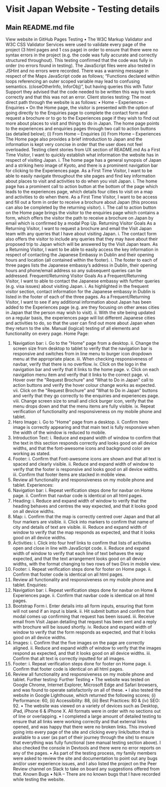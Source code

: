 # Visit Japan Website - Testing details
## Main README.md file
View website in GitHub Pages
Testing
•	The W3C Markup Validator and W3C CSS Validator Services were used to validate every page of the project (3 html pages and 1 css page) in order to ensure that there were no syntax errors in the project (e.g. the code was fully accurate and correctly structured throughout). This testing confirmed that the code was fully in order (no errors found in testing). The JavaScript files were also tested in JSHint and no errors were recorded. There was a warning message in respect of the Maps JavaScript code as follows; “Functions declared within loops referencing an outer scoped variable may lead to confusing semantics. (closeOtherInfo, InforObj)”, but having queries this with Tutor Support they advised that the code needed to be written this way to work correctly and that this was not an error. 
Client stories testing:
The most direct path through the website is as follows:
•	Home – Experiences – Enquiries
•	On the Home page, the visitor is presented with the option of going directly to the Enquiries page to complete the contact form and request a brochure or to go to the Experiences page if they wish to find out more about places to visit and things to do in Japan. The home page points to the experiences and enquiries pages through two call to action buttons (as detailed below); 
(i)	From Home – Enquiries
(ii)	From Home – Experiences
The Home page also provides a brief introduction to Japan and the information is kept very concise in order that the user does not feel overloaded.
Testing client stories from UX section of README.md
As a First Time Visitor, I want to quickly establish what information the website has in respect of visiting Japan.
i.	The home page has a general synopsis of Japan and a striking hero image of Kyoto, and there is a prominent navigation bar for clicking to the Experiences page. 
As a First Time Visitor, I want to be able to easily navigate throughout the site pages and find key information about places to visit and activities to do when you visit Japan.
i.	The home page has a prominent call to action button at the bottom of the page which leads to the experiences page, which details four cities to visit on a map and activities to do when there.
As a First Time Visitor, I want to be access and fill out a form in order to receive a brochure about Japan (this process can also be completed by the returning visitor). 
i.	The call to action button on the Home page brings the visitor to the enquiries page which contains a form, which offers the visitor the path to receive a brochure on Japan by email which is confirmed by a modal Pop Up. 
Returning Visitor Goals
As a Returning Visitor, I want to request a brochure and email the Visit Japan team with any queries that I have about visiting Japan.
i.	The contact form also offers the visitor to include any queries that they may have about their proposed trip to Japan which will be answered by the Visit Japan team.
As a Returning Visitor, I want to be able to easily access the key information in respect of contacting the Japanese Embassy in Dublin and their opening hours and location (all contained within the footer).
i.	The footer to each of three pages lists the Japanese embassy’s address in Dublin, their opening hours and phone/email address so any subsequent queries can be addressed.
Frequent/Returning Visitor Goals
As a Frequent/Returning Visitor, I want to able to contact the Japanese embassy with further queries (e.g. visa issues) about visiting Japan.
i.	As highlighted in the frequent visitor section, contact information for the Japanese embassy in Dublin is listed in the footer of each of the three pages.
As a Frequent/Returning Visitor, I want to see if any additional information about Japan has been added to the Experiences page (e.g. are they focusing on other areas cities in Japan that the person may wish to visit).
ii.	With the site being updated on a regular basis, the experiences page will list different Japanese cities and activities to do, so that the user can find out more about Japan when they return to the site. 
Manual (logical) testing of all elements and functionality on every page.
Home Page:
1.	Navigation bar:
i.	Go to the "Home" page from a desktop.
ii.	Change the screen size from desktop to tablet to verify that the navigation bar is responsive and switches from in line menu to burger icon dropdown menu at the appropriate place.
iii.	When checking responsiveness of navbar, verify that there is no overflow. 
iv.	Click on the logo in the navigation bar and verify that it links to the home page.
v.	Click on each navigation menu item and verify that it links to the correct page.
vi.	Hover over the "Request Brochure" and “What to Do in Japan” call to action buttons and verify the hover colour change works as expected.
vii.	Click on the "Request Brochure" and “What to Do in Japan” buttons and verify that they go correctly to the enquiries and experiences page.
viii.	Change screen size to small and click burger icon, verify that the menu drops down and that the menu items are fully visible.
ix.	Repeat verification of functionality and responsiveness on my mobile phone and tablet.
2.	Hero Image:
i.	Go to "Home" page from a desktop.
ii.	Confirm hero image is correctly appearing and that main text is fully responsive when the width of the window is reduced to mobile.
3.	Introduction Text:
i.	Reduce and expand width of window to confirm that the text in this section responds correctly and looks good on all device widths, and that the font-awesome icons and background color are working as stated.
4.	Footer:
i.	Confirm that Font-awesome icons are shown and that all text is spaced and clearly visible.
ii.	Reduce and expand width of window to verify that the footer is responsive and looks good on all device widths.
iii.	Confirm that footer items are stacked in mobile view.
5.	Review all functionality and responsiveness on my mobile phone and tablet.
Experiences:
1.	Navigation bar:
i.	Repeat verification steps done for navbar on Home page.
ii.	Confirm that navbar code is identical on all html pages.
2.	Heading:
i.	Reduce and expand width of window to verify that the heading behaves and centres the way expected, and that it looks good on all device widths.
3.	Map:
i.	Confirm that the map is correctly centred over Japan and that all four markers are visible.
ii.	Click into markers to confirm that name of city and details of text are visible.
iii.	Reduce and expand width of window to verify that the map responds as expected, and that it looks good on all device widths.
4.	Activities:
i.	Click into four href links to confirm that lists of activities open and close in line with JavaScript code.
ii.	Reduce and expand width of window to verify that each line of text behaves the way expected, and that the text arrangement looks good on all device widths, with the format changing to two rows of two Divs in mobile view.
5.	Footer:
i.	Repeat verification steps done for footer on Home page.
ii.	Confirm that footer code is identical on all html pages.
6.	Review all functionality and responsiveness on my mobile phone and tablet.
Enquiries:
1.	Navigation bar:
i.	Repeat verification steps done for navbar on Home & Experiences page.
ii.	Confirm that navbar code is identical on all html pages.
2.	Bootstrap Form
i.	Enter details into all form inputs, ensuring that form will not send if an input is blank.
ii.	Hit submit button and confirm that modal comes up confirming that request has been issued.
iii.	Receive email from Visit Japan detailing that request has been sent and a reply with brochure will be issued shortly.
iv.	Reduce and expand width of window to verify that the form responds as expected, and that it looks good on all device widths.
3.	Images:
i.	Confirm that the five images on the page are correctly aligned.
ii.	Reduce and expand width of window to verify that the images respond as expected, and that it looks good on all device widths.
iii.	Confirm that alt text is correctly inputted for all images.
4.	Footer:
i.	Repeat verification steps done for footer on Home page.
ii.	Confirm that footer code is identical on all html pages.
5.	Review all functionality and responsiveness on my mobile phone and tablet.
Further testing:
Further Testing
•	The website was tested on Google Chrome, Internet Explorer, Microsoft Edge and Safari browsers, and was found to operate satisfactorily on all of these.
•	I also tested the website in Google Lighthouse, which returned the following scores; (i) Performance: 60, (ii) Accessibility: 88, (iii) Best Practices: 80 & (iv) SEO: 92.
•	The website was viewed on a variety of devices such as Desktop, iPad, iPhone 6 & iPhone X. All formats were in order with no sections out of line or overlapping.
•	I completed a large amount of detailed testing to ensure that all links were working correctly and that external links opened, and was happy that there were no broken links. This involved going into every page of the site and clicking every link/button that is available to a user (as part of their journey through the site) to ensure that everything was fully functional (see manual testing section above). I also checked the console in Devtools and there were no error reports on any of the pages.
•	As part of the testing process, my family members were asked to review the site and documentation to point out any bugs and/or user experience issues, and I also listed the project on the Peer Review channel on Slack to take on board any suggestions offered from that.
Known Bugs
•	N/A – There are no known bugs that I have recorded while testing the website.
